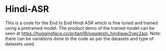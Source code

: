 # Hindi-ASR
This is a code for the End to End Hindi ASR which is fine tuned and trained using a pretrained model. The product demo of the trained model can be seen at 
https://huggingface.co/pritam18/swadeshi_hindiwav2vec2asr. Note: there can be variations done to the code as per the datasets and type of datasets used.
